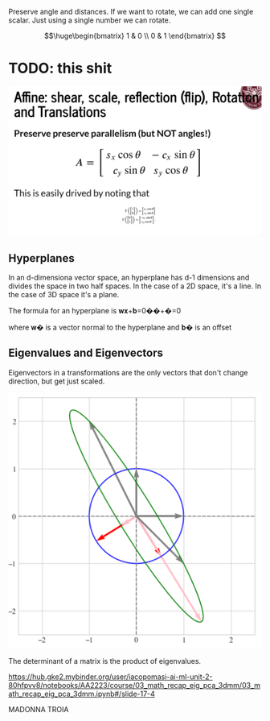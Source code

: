 Preserve angle and distances.
If we want to rotate, we can add one single scalar.
Just using a single number we can rotate.

$$\huge\begin{bmatrix}
1 & 0 \\
0 & 1
\end{bmatrix}
$$

# TODO: this shit
![](../z_images/Pasted%20image%2020230307143854.png)

## Hyperplanes

In an d-dimensiona vector space, an hyperplane has d-1 dimensions and divides the space in two half spaces.
In the case of a 2D space, it's a line. In the case of 3D space it's a plane.

The formula for an hyperplane is
𝐰𝐱+𝐛=0��+�=0

where 𝐰� is a vector normal to the hyperplane and 𝐛� is an offset

## Eigenvalues and Eigenvectors

Eigenvectors in a transformations are the only vectors that don't change direction, but get just scaled.

![](../z_images/Pasted%20image%2020230307151148.png)

The determinant of a matrix is the product of eigenvalues.

https://hub.gke2.mybinder.org/user/iacopomasi-ai-ml-unit-2-80hfpvv8/notebooks/AA2223/course/03_math_recap_eig_pca_3dmm/03_math_recap_eig_pca_3dmm.ipynb#/slide-17-4


MADONNA TROIA